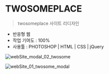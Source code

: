 # TWOSOMEPLACE
> twosomeplace 사이트 리디자인

- 반응형 웹
- 작업 기여도 : 100%
- 사용툴 : PHOTOSHOP  |  HTML  |  CSS  |  jQuery


![webSite_modal_02_twosome](https://user-images.githubusercontent.com/63491326/117539983-fa185f80-b047-11eb-9b7d-283f11f806f0.png)

![webSite_01_twosome_modal](https://user-images.githubusercontent.com/63491326/117769040-26adc080-b26e-11eb-8133-ffb74f3c2518.png)
